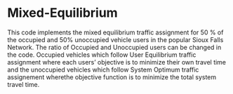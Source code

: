# Mixed-Equilibrium

This code implements the mixed equilibrium traffic assignment for 50 % of the occupied and 50%  unoccupied vehicle users in the popular Sioux Falls Network. The ratio of Occupied and Unoccupied users can be changed in the code. Occupied vehicles which follow User Equilibrium traffic assignment where each users’ objective is to minimize their own travel time and the unoccupied vehicles which follow System Optimum traffic assignement wherethe objective function is to minimize the total system travel time. 

